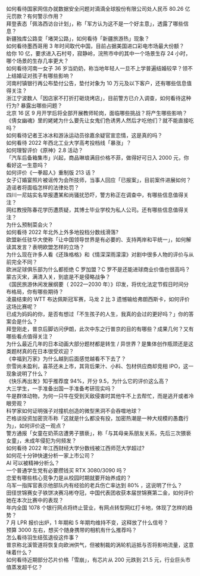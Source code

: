 如何看待国家网信办就数据安全问题对滴滴全球股份有限公司处人民币 80.26 亿元罚款？有何警示作用？  
拜登表态「佩洛西访台计划」，称「军方认为这不是一个好主意」，透露了哪些信息？  
新疆独库公路变「堵哭公路」，如何看待「新疆旅游热」现象？  
如何看待墨西哥用 3 年时间取代中国，目前占据美国进口彩电市场最大份额？  
给你 10 亿，要求进入石村号，寂静岭，浣熊市中的其中一个场景生存 24 小时，哪个场景的生存几率更大？  
如何看待河南一女子 36 岁当奶奶，称当地年轻人一旦不上学普遍结婚较早？领不上结婚证对孩子有哪些影响？  
河南村镇银行再公布垫付公告，垫付对象为 10 万元及以下客户，还有哪些信息值得关注？  
浙江宁波数人「因店家不打折打砸烧烤店」，目前警方已介入调查，如何看待这种行为? 暴露出哪些问题？  
北京 16 区 9 月开学后将全部开展教师轮岗，面临哪些挑战？将产生哪些影响？  
《倩女幽魂》里的姥姥为什么要先让女鬼们色诱男人然后才吃他们？就不能直接吃吗？  
如何看待记者王冰冰和游泳运动员徐嘉余疑官宣恋情，这是真的吗？  
如何看待 2022 年西北工业大学高考投档线「暴涨」？  
如何理智评价《原神》2.8 活动？  
「汽车后备箱集市」兴起，商品琳琅满目价格不菲，做得好可日入 2000 元，你看好这一生意吗？  
如何评价《一拳超人》重制版 213 话？  
女子订婚宴照片被谣传为会所技师，当事人回应「已报案」，目前案件进展如何？造谣者将面临怎样的法律处罚？  
四川一尼姑实名举报遭某和尚骚扰恐吓，警方称正在调查中，有哪些信息值得关注？  
网红教授陈春花学历遭质疑，其博士毕业学校为私人公司。还有哪些信息值得关注？  
为什么预制菜会火？  
如何看待 2022 年北外上外多地投档分数线滑落?  
欧盟新任驻华大使称「让中国领导世界是有必要的、支持两岸和平统一」，如何解读其发言？表明欧盟怎样的立场？  
为什么现在许多人看《还珠格格》和《情深深雨濛濛》对剧中很多人物的评价与从前完全不同？  
欧洲足球俱乐部为什么都拒绝 C 罗加盟？C 罗不是还能进球商业价值也很高吗？  
蒙古灭宋，满清入关，到底是不是侵略战争？  
《国民旅游休闲发展纲要（ 2022—2030 年）》印发，将优化法定节假日时间分布格局，你有哪些期待？  
凌晨结束的 WTT 布达佩斯冠军赛，马龙 2 比 3 遗憾输给弗朗西斯卡，如何评价这场比赛呢？  
已成为妈妈的你，是否有想过「不生孩子的人生，我真的会过的更好吗？」你的答案会是什么？  
拜登刚走，普京后脚访问伊朗，此次中东之行普京的目的有哪些？成果几何？又有哪些看点值得关注？  
为什么最近几年的日本动画大部分题材都是转生 / 异世界？是集体创作瓶颈还是这类题材真的在日本很受欢迎？  
《幸福到万家》为什么越到后面感觉越看不下去了？  
奈雪尚未盈利，喜茶还未上市，其背后果汁、小料、包材供应商却竞相 IPO，这一现象说明了什么？  
《快乐再出发》知乎推荐度 94%，开分 9.5，为什么它的评价这么高？  
大三学生，一手准备出国一手准备考研现实吗？  
牛是群体动物，为何一只牛在受到天敌侵害时其他牛不上去帮忙，而是逃开或者冷眼旁观？  
科学家如何证明强子对撞机创造的微型黑洞不会吞噬地球？  
芒格谈投资加密货币称「这就是什么都没有投，加密热潮是一种大规模的愚蠢行为」，如何评价这一观点？  
警方通报「女童在奶茶店遭男子猥亵」，称「与其母亲系朋友关系，先后三次猥亵女童」，未成年侵犯为何频发？  
如何看待 2022 年江西财经大学分数线被江西师范大学超过?  
如何花十分钟快速分析一家上市公司？  
AI 可以被精神分析么？  
一个普通学生党有必要攒钱买 RTX 3080/3090 吗？  
恋爱有哪些核心竞争力是从校园时期就要开始养成的？  
乌军一指挥官表示他部队内有经验的老兵伤亡率达到 80% ，这说明了什么？  
田径世锦赛女子铁饼决赛冯彬夺冠，中国代表团收获本届世锦赛第二金，如何评价她在本次比赛中的表现？  
年内全国 1078 个银行网点将终止营业，有网点转型网红打卡地，体现了怎样的趋势？  
7 月 LPR 报价出炉，1 年期和 5 年期均维持不变，这释放了什么信号？  
预算 3000 左右，想买个随身携带的相机有什么推荐吗？  
怎么看待羽生结弦退役这件事？  
普京称北溪管道将恢复向欧洲供气，但被制裁的涡轮机运抵与否将影响流量，这意味着什么？  
如何看待近期部分芯片价格「雪崩」，有芯片从 200 元跌到 21.5 元，行业巨头市值蒸发超千亿？  
